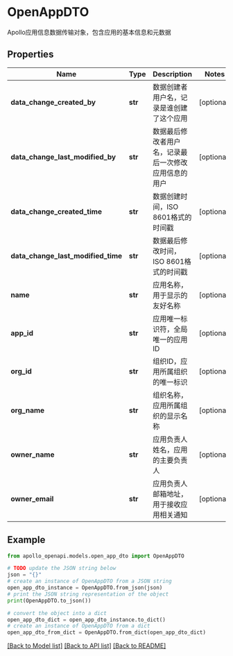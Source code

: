 # OpenAppDTO

Apollo应用信息数据传输对象，包含应用的基本信息和元数据

## Properties

Name | Type | Description | Notes
------------ | ------------- | ------------- | -------------
**data_change_created_by** | **str** | 数据创建者用户名，记录是谁创建了这个应用 | [optional] 
**data_change_last_modified_by** | **str** | 数据最后修改者用户名，记录最后一次修改应用信息的用户 | [optional] 
**data_change_created_time** | **str** | 数据创建时间，ISO 8601格式的时间戳 | [optional] 
**data_change_last_modified_time** | **str** | 数据最后修改时间，ISO 8601格式的时间戳 | [optional] 
**name** | **str** | 应用名称，用于显示的友好名称 | [optional] 
**app_id** | **str** | 应用唯一标识符，全局唯一的应用ID | [optional] 
**org_id** | **str** | 组织ID，应用所属组织的唯一标识 | [optional] 
**org_name** | **str** | 组织名称，应用所属组织的显示名称 | [optional] 
**owner_name** | **str** | 应用负责人姓名，应用的主要负责人 | [optional] 
**owner_email** | **str** | 应用负责人邮箱地址，用于接收应用相关通知 | [optional] 

## Example

```python
from apollo_openapi.models.open_app_dto import OpenAppDTO

# TODO update the JSON string below
json = "{}"
# create an instance of OpenAppDTO from a JSON string
open_app_dto_instance = OpenAppDTO.from_json(json)
# print the JSON string representation of the object
print(OpenAppDTO.to_json())

# convert the object into a dict
open_app_dto_dict = open_app_dto_instance.to_dict()
# create an instance of OpenAppDTO from a dict
open_app_dto_from_dict = OpenAppDTO.from_dict(open_app_dto_dict)
```
[[Back to Model list]](../README.md#documentation-for-models) [[Back to API list]](../README.md#documentation-for-api-endpoints) [[Back to README]](../README.md)


